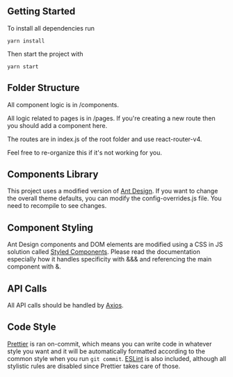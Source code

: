 ## Getting Started

To install all dependencies run

`yarn install`

Then start the project with

`yarn start`

## Folder Structure

All component logic is in /components.

All logic related to pages is in /pages. If you're creating a new route then you should add a component here.

The routes are in index.js of the root folder and use react-router-v4.

Feel free to re-organize this if it's not working for you.

## Components Library

This project uses a modified version of [Ant Design](https://ant.design/docs/react/introduce).
If you want to change the overall theme defaults, you can modify the config-overrides.js file. You need to recompile to see changes.

## Component Styling

Ant Design components and DOM elements are modified using a CSS in JS solution called [Styled Components](https://www.styled-components.com/). Please read the documentation especially how it handles specificity with &&& and referencing the main component with &.

## API Calls

All API calls should be handled by [Axios](https://www.npmjs.com/package/axios).

## Code Style

[Prettier](https://prettier.io/) is ran on-commit, which means you can write code in whatever style you want and it will be automatically formatted according to the common style when you run `git commit`. [ESLint](https://eslint.org/) is also included, although all stylistic rules are disabled since Prettier takes care of those.
